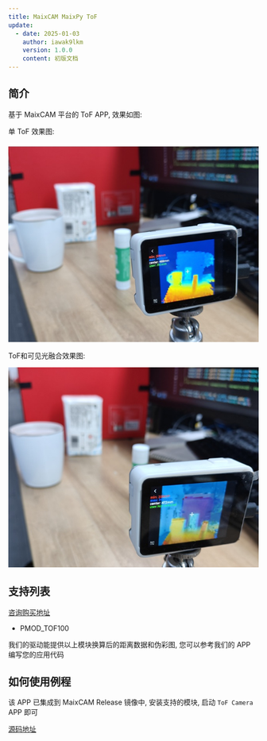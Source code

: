 ```yaml
---
title: MaixCAM MaixPy ToF
update:
  - date: 2025-01-03
    author: iawak9lkm
    version: 1.0.0
    content: 初版文档
---
```


## 简介

基于 MaixCAM 平台的 ToF APP, 效果如图:

单 ToF 效果图:

![](../../assets/tof003.jpg)

ToF和可见光融合效果图:

![](../../assets/tof002.jpg)


## 支持列表

[咨询购买地址](https://wiki.sipeed.com/en/store.html)

* PMOD_TOF100

我们的驱动能提供以上模块换算后的距离数据和伪彩图, 您可以参考我们的 APP 编写您的应用代码

## 如何使用例程

该 APP 已集成到 MaixCAM Release 镜像中, 安装支持的模块, 启动 `ToF Camera` APP 即可

[源码地址](https://github.com/sipeed/MaixCDK/tree/main/projects/app_tof_camera)